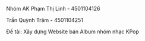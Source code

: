 Nhóm AK
  Phạm Thị Linh    -  4501104126
  
  Trần Quỳnh Trâm  -  4501104251

Đề tài: Xây dựng Website bán Album nhóm nhạc KPop
